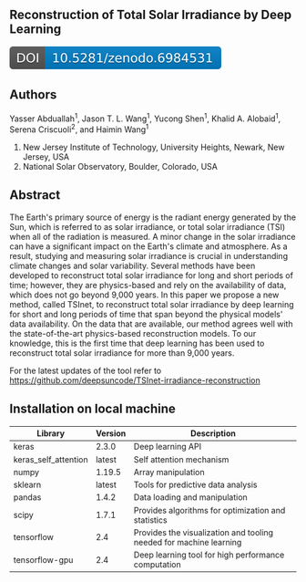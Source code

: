 ## Reconstruction of Total Solar Irradiance by Deep Learning <br>
[![DOI](https://github.com/ccsc-tools/zenodo_icons/blob/main/icons/tsinet.svg)](https://zenodo.org/badge/latestdoi/522749070)


## Authors
Yasser Abduallah<sup>1</sup>, Jason T. L. Wang<sup>1</sup>, Yucong Shen<sup>1</sup>, Khalid A. Alobaid<sup>1</sup>, Serena Criscuoli<sup>2</sup>, and Haimin Wang<sup>1</sup>

1. New Jersey Institute of Technology, University Heights, Newark, New Jersey, USA
2. National Solar Observatory, Boulder, Colorado, USA

## Abstract

The Earth's primary source of energy is the radiant energy generated by the Sun, which is referred to as solar irradiance, or total solar irradiance (TSI) when all of the radiation is measured. A minor change in the solar irradiance can have a significant impact on the Earth's climate and atmosphere. As a result, studying and measuring solar irradiance is crucial in understanding climate changes and solar variability. Several methods have been developed to reconstruct total solar irradiance for long and short periods of time; however, they are physics-based and rely on the availability of data, which does not go beyond 9,000 years. In this paper we propose a new method, called TSInet, to reconstruct total solar irradiance by deep learning for short and long periods of time that span beyond the physical models' data availability. On the data that are available, our method agrees well with the state-of-the-art physics-based reconstruction models. To our knowledge, this is the first time that deep learning has been used to reconstruct total solar irradiance for more than 9,000 years.


For the latest updates of the tool refer to https://github.com/deepsuncode/TSInet-irradiance-reconstruction

## Installation on local machine

|Library | Version   | Description  |
|---|---|---|
|keras| 2.3.0 | Deep learning API|
|keras_self_attention|latest| Self attention mechanism|
|numpy| 1.19.5| Array manipulation|
|sklearn| latest| Tools for predictive data analysis|
| pandas|1.4.2| Data loading and manipulation|
| scipy|1.7.1| Provides algorithms for optimization and statistics|
| tensorflow| 2.4| Provides the visualization and tooling needed for machine learning|
| tensorflow-gpu| 2.4| Deep learning tool for high performance computation |
